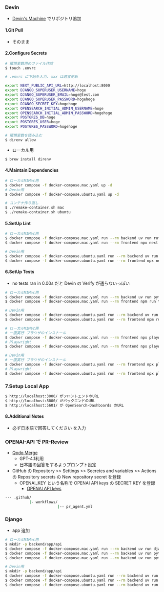 ### Devin

- [Devin's Machine](https://app.devin.ai/workspace) でリポジトリ追加

#### 1.Git Pull
- そのまま

#### 2.Configure Secrets
```sh
# 環境変数用のファイル作成
$ touch .envrc

# .envrc に下記を入力. xxx は適宜更新

export NEXT_PUBLIC_API_URL=http://localhost:8000
export DJANGO_SUPERUSER_USERNAME=hoge
export DJANGO_SUPERUSER_EMAIL=hoge@test.com
export DJANGO_SUPERUSER_PASSWORD=hogehoge
export DJANGO_SECRET_KEY=hogehoge
export OPENSEARCH_INITIAL_ADMIN_USERNAME=hoge
export OPENSEARCH_INITIAL_ADMIN_PASSWORD=hogehoge
export POSTGRES_DB=hoge
export POSTGRES_USER=hoge
export POSTGRES_PASSWORD=hogehoge

# 環境変数を読み込む
$ direnv allow
```

- ローカル用
```sh
$ brew install direnv
```
#### 4.Maintain Dependencies
```sh
# ローカルM1Mac用
$ docker compose -f docker-compose.mac.yaml up -d
# Devin用
$ docker compose -f docker-compose.ubuntu.yaml up -d

# コンテナ作り直し
$ ./remake-container.sh mac
$ ./remake-container.sh ubuntu
```

#### 5.SetUp Lint
```sh
# ローカルM1Mac用
$ docker compose -f docker-compose.mac.yaml run --rm backend uv run ruff check .
$ docker compose -f docker-compose.mac.yaml run --rm frontend npx next lint

# Devin用
$ docker compose -f docker-compose.ubuntu.yaml run --rm backend uv run ruff check .
$ docker compose -f docker-compose.ubuntu.yaml run --rm frontend npx next lint
```

#### 6.SetUp Tests
- no tests ran in 0.00s だと Devin の Verify が通らないっぽい
```sh
# ローカルM1Mac用
$ docker compose -f docker-compose.mac.yaml run --rm backend uv run pytest
$ docker compose -f docker-compose.mac.yaml run --rm frontend npm run test

# Devin用
$ docker compose -f docker-compose.ubuntu.yaml run --rm backend uv run pytest
$ docker compose -f docker-compose.ubuntu.yaml run --rm frontend npm run test

# ローカルM1Mac用
# 一度実行 ブラウザのインストール
$ docker compose -f docker-compose.mac.yaml run --rm frontend npx playwright install firefox
# Playwright
$ docker compose -f docker-compose.mac.yaml run --rm frontend npx playwright test --project firefox

# Devin用
# 一度実行 ブラウザのインストール
$ docker compose -f docker-compose.ubuntu.yaml run --rm frontend npx playwright install firefox
# Playwright
$ docker compose -f docker-compose.ubuntu.yaml run --rm frontend npx playwright test --project firefox
```

### 7.Setup Local App

```sh
$ http://localhost:3000/ がフロントエンドのURL
$ http://localhost:8000/ がバックエンドのURL
$ http://localhost:5601/ が OpenSearch-Dashboards のURL
```

#### 8.Additional Notes
- 必ず日本語で回答してください
を入力

### OPENAI-API で PR-Review
- [Qodo Merge](https://qodo-merge-docs.qodo.ai/installation/github/)
  - GPT-4.1利用
  - 日本語の回答をするようプロンプト設定
- GitHub の Repository >> Settings >> Secretes and variables >> Actions の Repository secrets の New repository secret を登録
  - OPENAI_KEY という名称で OPENAI API keys の SECRET KEY を登録
    - [OPENAI API keys](https://platform.openai.com/settings/organization/api-keys) 
```sh
--- .github/
           |- workflows/
                        |-- pr_agent.yml
```
### Django
- app 追加
```sh
# ローカルM1Mac用
$ mkdir -p backend/app/api
$ docker compose -f docker-compose.mac.yaml run --rm backend uv run django-admin startapp api app/api
$ docker compose -f docker-compose.mac.yaml run --rm backend uv run python app/manage.py makemigrations
$ docker compose -f docker-compose.mac.yaml run --rm backend uv run python app/manage.py migrate

# Devin用
$ mkdir -p backend/app/api
$ docker compose -f docker-compose.ubuntu.yaml run --rm backend uv run django-admin startapp api app/api
$ docker compose -f docker-compose.ubuntu.yaml run --rm backend uv run python app/manage.py makemigrations
$ docker compose -f docker-compose.ubuntu.yaml run --rm backend uv run python app/manage.py migrate
```
